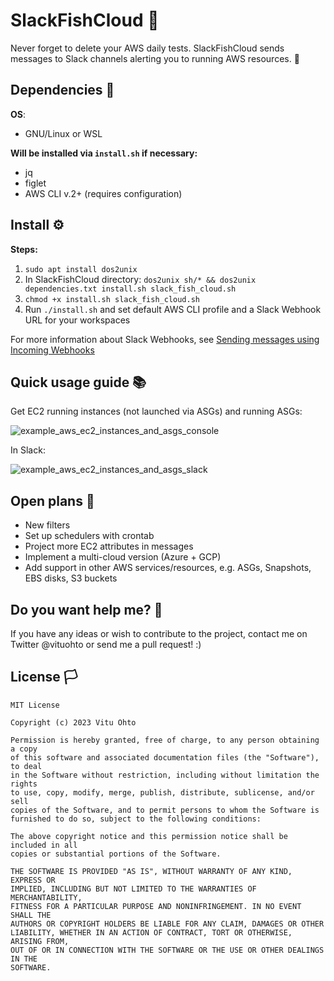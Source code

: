 # SlackFishCloud 🐠

Never forget to delete your AWS daily tests. SlackFishCloud sends messages to Slack channels alerting you to running AWS resources. 💬

## Dependencies 🔗
<b>OS</b>:
- GNU/Linux or WSL

<b>Will be installed via `install.sh` if necessary:</b>
- jq
- figlet
- AWS CLI v.2+ (requires configuration)

## Install ⚙️
<b>Steps:</b>
1. ```sudo apt install dos2unix```
2. In SlackFishCloud directory: ```dos2unix sh/* && dos2unix dependencies.txt install.sh slack_fish_cloud.sh```
3. `chmod +x install.sh slack_fish_cloud.sh`
4. Run `./install.sh` and set default AWS CLI profile and a Slack Webhook URL for your workspaces
  
For more information about Slack Webhooks, see <a href="https://api.slack.com/messaging/webhooks" target="_blank">Sending messages using Incoming Webhooks</a>

## Quick usage guide 📚
Get EC2 running instances (not launched via ASGs) and running ASGs:

![example_aws_ec2_instances_and_asgs_console](https://user-images.githubusercontent.com/68431603/217516534-ec076fb0-ccaa-4996-93b6-359757281d54.png)

In Slack:

![example_aws_ec2_instances_and_asgs_slack](https://user-images.githubusercontent.com/68431603/217516776-37da8d49-14c7-4398-aa41-d7c665d8f685.png)

## Open plans 📌
- New filters
- Set up schedulers with crontab
- Project more EC2 attributes in messages
- Implement a multi-cloud version (Azure + GCP)
- Add support in other AWS services/resources, e.g. ASGs, Snapshots, EBS disks, S3 buckets

## Do you want help me? 👥
If you have any ideas or wish to contribute to the project, contact me on Twitter @vituohto or send me a pull request! :)

## License 🏳️
```
MIT License

Copyright (c) 2023 Vitu Ohto

Permission is hereby granted, free of charge, to any person obtaining a copy
of this software and associated documentation files (the "Software"), to deal
in the Software without restriction, including without limitation the rights
to use, copy, modify, merge, publish, distribute, sublicense, and/or sell
copies of the Software, and to permit persons to whom the Software is
furnished to do so, subject to the following conditions:

The above copyright notice and this permission notice shall be included in all
copies or substantial portions of the Software.

THE SOFTWARE IS PROVIDED "AS IS", WITHOUT WARRANTY OF ANY KIND, EXPRESS OR
IMPLIED, INCLUDING BUT NOT LIMITED TO THE WARRANTIES OF MERCHANTABILITY,
FITNESS FOR A PARTICULAR PURPOSE AND NONINFRINGEMENT. IN NO EVENT SHALL THE
AUTHORS OR COPYRIGHT HOLDERS BE LIABLE FOR ANY CLAIM, DAMAGES OR OTHER
LIABILITY, WHETHER IN AN ACTION OF CONTRACT, TORT OR OTHERWISE, ARISING FROM,
OUT OF OR IN CONNECTION WITH THE SOFTWARE OR THE USE OR OTHER DEALINGS IN THE
SOFTWARE.
```
